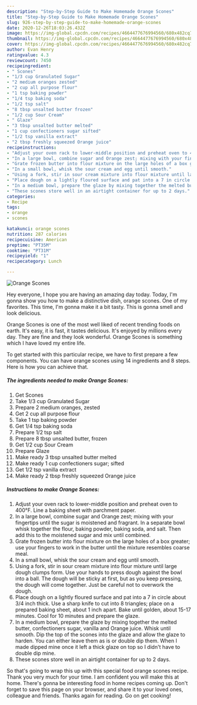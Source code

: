 ```yaml
---
description: "Step-by-Step Guide to Make Homemade Orange Scones"
title: "Step-by-Step Guide to Make Homemade Orange Scones"
slug: 926-step-by-step-guide-to-make-homemade-orange-scones
date: 2020-12-26T18:03:26.432Z
image: https://img-global.cpcdn.com/recipes/4664477676994560/680x482cq70/orange-scones-recipe-main-photo.jpg
thumbnail: https://img-global.cpcdn.com/recipes/4664477676994560/680x482cq70/orange-scones-recipe-main-photo.jpg
cover: https://img-global.cpcdn.com/recipes/4664477676994560/680x482cq70/orange-scones-recipe-main-photo.jpg
author: Evan Henry
ratingvalue: 4.3
reviewcount: 7450
recipeingredient:
- " Scones"
- "1/3 cup Granulated Sugar"
- "2 medium oranges zested"
- "2 cup all purpose flour"
- "1 tsp baking powder"
- "1/4 tsp baking soda"
- "1/2 tsp salt"
- "8 tbsp unsalted butter frozen"
- "1/2 cup Sour Cream"
- " Glaze"
- "3 tbsp unsalted butter melted"
- "1 cup confectioners sugar sifted"
- "1/2 tsp vanilla extract"
- "2 tbsp freshly squeezed Orange juice"
recipeinstructions:
- "Adjust your oven rack to lower-middle position and preheat oven to 400°F. Line a baking sheet with parchment paper."
- "In a large bowl, combine sugar and Orange zest; mixing with your fingertips until the sugar is moistened and fragrant. In a separate bowl whisk together the flour, baking powder, baking soda, and salt. Then add this to the moistened sugar and mix until combined."
- "Grate frozen butter into flour mixture on the large holes of a box greater; use your fingers to work in the butter until the mixture resembles coarse meal."
- "In a small bowl, whisk the sour cream and egg until smooth."
- "Using a fork, stir in sour cream mixture into flour mixture until large dough clumps form. Use your hands to press dough against the bowl into a ball. The dough will be sticky at first, but as you keep pressing, the dough will come together. Just be careful not to overwork the dough."
- "Place dough on a lightly floured surface and pat into a 7 in circle about 3/4 inch thick. Use a sharp knife to cut into 8 triangles; place on a prepared baking sheet, about 1 inch apart. Bake until golden, about 15-17 minutes. Cool for 10 minutes and prepare the glaze."
- "In a medium bowl, prepare the glaze by mixing together the melted butter, confectioners sugar, vanilla and Orange juice. Whisk until smooth. Dip the top of the scones into the glaze and allow the glaze to harden. You can either leave them as is or double dip them. When I made dipped mine once it left a thick glaze on top so I didn&#39;t have to double dip mine."
- "These scones store well in an airtight container for up to 2 days."
categories:
- Recipe
tags:
- orange
- scones

katakunci: orange scones 
nutrition: 287 calories
recipecuisine: American
preptime: "PT35M"
cooktime: "PT31M"
recipeyield: "1"
recipecategory: Lunch

---
```



![Orange Scones](https://img-global.cpcdn.com/recipes/4664477676994560/680x482cq70/orange-scones-recipe-main-photo.jpg)

Hey everyone, I hope you are having an amazing day today. Today, I'm gonna show you how to make a distinctive dish, orange scones. One of my favorites. This time, I'm gonna make it a bit tasty. This is gonna smell and look delicious.



Orange Scones is one of the most well liked of recent trending foods on earth. It's easy, it is fast, it tastes delicious. It's enjoyed by millions every day. They are fine and they look wonderful. Orange Scones is something which I have loved my entire life.


To get started with this particular recipe, we have to first prepare a few components. You can have orange scones using 14 ingredients and 8 steps. Here is how you can achieve that.

<!--inarticleads1-->

##### The ingredients needed to make Orange Scones:

1. Get  Scones
1. Take 1/3 cup Granulated Sugar
1. Prepare 2 medium oranges, zested
1. Get 2 cup all purpose flour
1. Take 1 tsp baking powder
1. Get 1/4 tsp baking soda
1. Prepare 1/2 tsp salt
1. Prepare 8 tbsp unsalted butter, frozen
1. Get 1/2 cup Sour Cream
1. Prepare  Glaze
1. Make ready 3 tbsp unsalted butter melted
1. Make ready 1 cup confectioners sugar; sifted
1. Get 1/2 tsp vanilla extract
1. Make ready 2 tbsp freshly squeezed Orange juice




<!--inarticleads2-->

##### Instructions to make Orange Scones:

1. Adjust your oven rack to lower-middle position and preheat oven to 400°F. Line a baking sheet with parchment paper.
1. In a large bowl, combine sugar and Orange zest; mixing with your fingertips until the sugar is moistened and fragrant. In a separate bowl whisk together the flour, baking powder, baking soda, and salt. Then add this to the moistened sugar and mix until combined.
1. Grate frozen butter into flour mixture on the large holes of a box greater; use your fingers to work in the butter until the mixture resembles coarse meal.
1. In a small bowl, whisk the sour cream and egg until smooth.
1. Using a fork, stir in sour cream mixture into flour mixture until large dough clumps form. Use your hands to press dough against the bowl into a ball. The dough will be sticky at first, but as you keep pressing, the dough will come together. Just be careful not to overwork the dough.
1. Place dough on a lightly floured surface and pat into a 7 in circle about 3/4 inch thick. Use a sharp knife to cut into 8 triangles; place on a prepared baking sheet, about 1 inch apart. Bake until golden, about 15-17 minutes. Cool for 10 minutes and prepare the glaze.
1. In a medium bowl, prepare the glaze by mixing together the melted butter, confectioners sugar, vanilla and Orange juice. Whisk until smooth. Dip the top of the scones into the glaze and allow the glaze to harden. You can either leave them as is or double dip them. When I made dipped mine once it left a thick glaze on top so I didn&#39;t have to double dip mine.
1. These scones store well in an airtight container for up to 2 days.




So that's going to wrap this up with this special food orange scones recipe. Thank you very much for your time. I am confident you will make this at home. There's gonna be interesting food in home recipes coming up. Don't forget to save this page on your browser, and share it to your loved ones, colleague and friends. Thanks again for reading. Go on get cooking!
